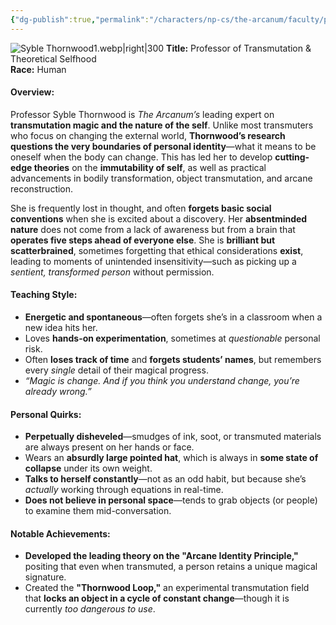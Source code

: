 ```yaml
---
{"dg-publish":true,"permalink":"/characters/np-cs/the-arcanum/faculty/professor-syble-thornwood/","created":"2025-01-27T19:38:35.837-08:00","updated":"2025-03-01T09:46:43.936-08:00"}
---
```


![Syble Thornwood1.webp|right|300](/img/user/zz.%20Behind%20the%20Scenes/Pictures/Syble%20Thornwood1.webp)
**Title:** Professor of Transmutation & Theoretical Selfhood  
**Race:** Human  

#### **Overview:**

Professor Syble Thornwood is _The Arcanum’s_ leading expert on **transmutation magic and the nature of the self**. Unlike most transmuters who focus on changing the external world, **Thornwood’s research questions the very boundaries of personal identity**—what it means to be oneself when the body can change. This has led her to develop **cutting-edge theories** on the **immutability of self**, as well as practical advancements in bodily transformation, object transmutation, and arcane reconstruction.

She is frequently lost in thought, and often **forgets basic social conventions** when she is excited about a discovery. Her **absentminded nature** does not come from a lack of awareness but from a brain that **operates five steps ahead of everyone else**. She is **brilliant but scatterbrained**, sometimes forgetting that ethical considerations **exist**, leading to moments of unintended insensitivity—such as picking up a _sentient, transformed person_ without permission.

#### **Teaching Style:**

- **Energetic and spontaneous**—often forgets she’s in a classroom when a new idea hits her.
- Loves **hands-on experimentation**, sometimes at _questionable_ personal risk.
- Often **loses track of time** and **forgets students’ names**, but remembers every _single_ detail of their magical progress.
- _“Magic is change. And if you think you understand change, you’re already wrong.”_

#### **Personal Quirks:**

- **Perpetually disheveled**—smudges of ink, soot, or transmuted materials are always present on her hands or face.
- Wears an **absurdly large pointed hat**, which is always in **some state of collapse** under its own weight.
- **Talks to herself constantly**—not as an odd habit, but because she’s _actually_ working through equations in real-time.
- **Does not believe in personal space**—tends to grab objects (or people) to examine them mid-conversation.

#### **Notable Achievements:**

- **Developed the leading theory on the "Arcane Identity Principle,"** positing that even when transmuted, a person retains a unique magical signature.
- Created the **"Thornwood Loop,"** an experimental transmutation field that **locks an object in a cycle of constant change**—though it is currently _too dangerous to use_.